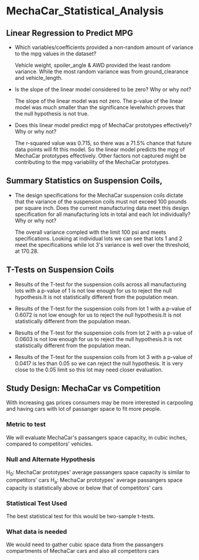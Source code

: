 # MechaCar_Statistical_Analysis


## Linear Regression to Predict MPG
- Which variables/coefficients provided a non-random amount of variance to the mpg values in the dataset?

  Vehicle weight, spoiler_angle & AWD provided the least random variance. While the most random variance was from ground_clearance and vehicle_length.

- Is the slope of the linear model considered to be zero? Why or why not?

  The slope of the linear model was not zero. The p-value of the linear model was much smaller than the significance levelwhich proves that the null hypothesis is not true.

- Does this linear model predict mpg of MechaCar prototypes effectively? Why or why not?

  The r-squared value was 0.715, so there was a 71.5% chance that future data points will fit this model. So the linear model predicts the mpg of MechaCar prototypes effectively. Other factors not captured might be contributing to the mpg variability of the MechaCar prototypes.
  
## Summary Statistics on Suspension Coils,
- The design specifications for the MechaCar suspension coils dictate that the variance of the suspension coils must not exceed 100 pounds per square inch. Does the current manufacturing data meet this design specification for all manufacturing lots in total and each lot individually? Why or why not?

  The overall variance compled with the limit 100 psi and meets specifications. Looking at individual lots we can see that lots 1 and 2 meet the specifications while lot 3's variance is well over the threshold, at 170.28.


## T-Tests on Suspension Coils

- Results of the T-test for the suspension coils across all manufacturing lots with a p-value of 1 is not low enough  for us to reject the null hypothesis.It is not statistically different from the population mean.

- Results of the T-test for the suspension coils from lot 1 with a p-value of 0.6072 is not low enough  for us to reject the null hypothesis.It is not statistically different from the population mean.

- Results of the T-test for the suspension coils from lot 2 with a p-value of 0.0603 is not low enough  for us to reject the null hypothesis.It is not statistically different from the population mean.

- Results of the T-test for the suspension coils from lot 3 with a p-value of 0.0417 is les than 0.05 so we can reject the null hypothesis. It is very close to the 0.05 limit so this lot may need closer evaluation.



## Study Design: MechaCar vs Competition

With increasing gas prices consumers may be more interested in carpooling and having cars with lot of passanger space to fit more people. 
### Metric to test
We will evaluate MechaCar's passangers space capacity, in cubic inches, compared to competitors' vehicles.
### Null and Alternate Hypothesis
H<sub>0</sub>: MechaCar prototypes' average passangers space capacity is similar to competitors' cars
H<sub>a</sub>: MechaCar prototypes' average passangers space capacity is statistically above or below that of competitors' cars
### Statistical Test Used
The best statistical test for this would be two-sample t-tests.
### What data is needed
We would need to gather cubic space data from the passangers compartments of MechaCar cars and also all competitors cars
